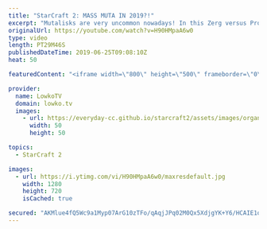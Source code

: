```yaml
---
title: "StarCraft 2: MASS MUTA IN 2019?!"
excerpt: "Mutalisks are very uncommon nowadays! In this Zerg versus Protoss between Bly and DNS we see Bly make a few initially... Then a few more... Then a lot more! Subscribe for more videos: http://lowko.tv/youtube More StarCraft 2: https://youtu.be/EQ_JvXQFDEU  Check out Lowko merchandise: http://lowko.tv/merch"
originalUrl: https://youtube.com/watch?v=H90HMpaA6w0
type: video
length: PT29M46S
publishedDateTime: 2019-06-25T09:08:10Z
heat: 50

featuredContent: "<iframe width=\"800\" height=\"500\" frameborder=\"0\" src=\"https://www.youtube.com/embed/H90HMpaA6w0\" allow=\"accelerometer; autoplay; encrypted-media; gyroscope; picture-in-picture\" allowfullscreen></iframe>"

provider:
  name: LowkoTV
  domain: lowko.tv
  images:
    - url: https://everyday-cc.github.io/starcraft2/assets/images/organizations/lowko.tv-50x50.jpg
      width: 50
      height: 50

topics:
  - StarCraft 2

images:
  - url: https://i.ytimg.com/vi/H90HMpaA6w0/maxresdefault.jpg
    width: 1280
    height: 720
    isCached: true

secured: "AKMlue4fQ5Wc9a1Myp07ArG10zTFo/qAqjJPq02M0Qx5XdjgYK+Y6/HCAIE1qS6oYeyKXR7L4I++DpRrhDd51x7f2JL3oQ+mPImvQelZCXc0sYSm6y9ieUYXYTFGGYKPulD7thP/KguCTXbnxxQUQLaXaUQK0TqWxnAiRLAYwqixz5O3zyQ5HThq8FqIP34gGBCKCbtD50Tp4BLWfXJomq42hqhxCX4z1IG9X9NitMich5ZsjtFs3oVJBlNs9998aC6juASx3LYgVpX4xEgsjV5Bo+MFrYjAnuuwY9oc2xunVLtCYTAEVlrjfI1kLQTngtOSII46xAcOOIuHd5HkwocSaYnWCX7kg62XJWEAgX2giRQE7fdz34NG1l1WyytnXlOkVFovrukV4tWfI9yD/cOyDMIYm++t5tXIm4JCa0PLFNqRrjWyvd7PCcggaJfe;sWkuCbn6RvLLwNTCkkopOA=="
---
```



